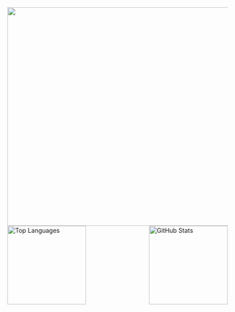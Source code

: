 <a href="https://github.com/devxb/gitanimals">
<img
  src="https://render.gitanimals.org/farms/URsuyeon"
  width="600"
  height="500"
/>
</a>

<div style="display: flex; justify-content: space-between; align-items: center;">
  <img src="https://github-readme-stats.vercel.app/api/top-langs/?username=URsuyeon&theme=tokyonight&layout=compact&exclude_repo=FishyFish,docker-mastery-with-django,grid2demand,MachineLearningStatistics,MIA,PaddleOCR,dev-jeans" alt="Top Languages" height="180" />
  <img src="https://github-readme-stats.vercel.app/api?username=URsuyeon&count_private=true&show_icons=true&theme=radica" alt="GitHub Stats" height="180" />
</div>
